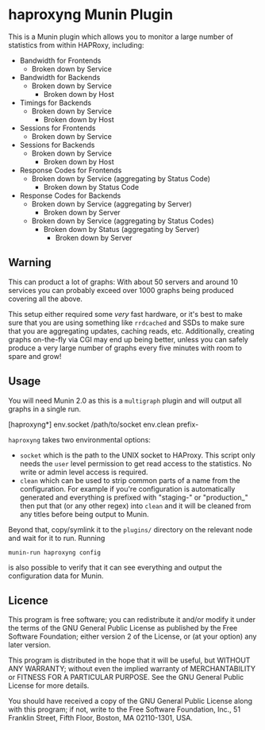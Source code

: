 # haproxyng Munin Plugin

This is a Munin plugin which allows you to monitor a large number of statistics
from within HAPRoxy, including:

  * Bandwidth for Frontends
      * Broken down by Service
  * Bandwidth for Backends
      * Broken down by Service
          * Broken down by Host
  * Timings for Backends
      * Broken down by Service
          * Broken down by Host
  * Sessions for Frontends
      * Broken down by Service
  * Sessions for Backends
      * Broken down by Service
          * Broken down by Host
  * Response Codes for Frontends
      * Broken down by Service (aggregating by Status Code)
          * Broken down by Status Code
  * Response Codes for Backends
      * Broken down by Service (aggregating by Server)
          * Broken down by Server
      * Broken down by Service (aggregating by Status Codes)
          * Broken down by Status (aggregating by Server)
              * Broken down by Server

## Warning

This can product a lot of graphs: With about 50 servers and around 10 services
you can probably exceed over 1000 graphs being produced covering all the above.

This setup either required some *very* fast hardware, or it's best to make sure
that you are using something like `rrdcached` and SSDs to make sure that you
are aggregating updates, caching reads, etc. Additionally, creating graphs
on-the-fly via CGI may end up being better, unless you can safely produce a very
large number of graphs every five minutes with room to spare and grow!

## Usage

You will need Munin 2.0 as this is a `multigraph` plugin and will output all
graphs in a single run.

   [haproxyng*]
     env.socket /path/to/socket
     env.clean prefix-

`haproxyng` takes two environmental options:

  * `socket` which is the path to the UNIX socket to HAProxy. This script only
    needs the `user` level permission to get read access to the statistics. No
    write or admin level access is required.
  * `clean` which can be used to strip common parts of a name from the
    configuration. For example if you're configuration is automatically
    generated and everything is prefixed with "staging-" or "production_" then
    put that (or any other regex) into `clean` and it will be cleaned from any
    titles before being output to Munin.

Beyond that, copy/symlink it to the `plugins/` directory on the relevant node
and wait for it to run. Running

    munin-run haproxyng config

is also possible to verify that it can see everything and output the
configuration data for Munin.

## Licence

This program is free software; you can redistribute it and/or
modify it under the terms of the GNU General Public License
as published by the Free Software Foundation; either version 2
of the License, or (at your option) any later version.

This program is distributed in the hope that it will be useful,
but WITHOUT ANY WARRANTY; without even the implied warranty of
MERCHANTABILITY or FITNESS FOR A PARTICULAR PURPOSE.  See the
GNU General Public License for more details.

You should have received a copy of the GNU General Public License
along with this program; if not, write to the Free Software
Foundation, Inc., 51 Franklin Street, Fifth Floor, Boston, MA  02110-1301, USA.
